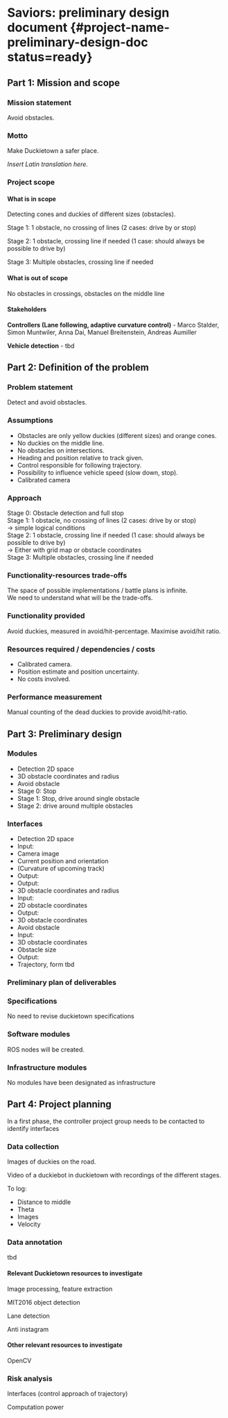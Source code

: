 #  Saviors: preliminary design document {#project-name-preliminary-design-doc status=ready}

<!-- Preliminary design document of the group saviors as of 19.11.2017
-->

## Part 1: Mission and scope

### Mission statement

Avoid obstacles. 

### Motto

Make Duckietown a safer place.

<div class='check' markdown="1">

*Insert Latin translation here.*

</div>

### Project scope

#### What is in scope

Detecting cones and duckies of different sizes (obstacles).

Stage 1: 1 obstacle, no crossing of lines (2 cases: drive by or stop)

Stage 2: 1 obstacle, crossing line if needed (1 case: should always be possible to drive by)

Stage 3: Multiple obstacles, crossing line if needed


#### What is out of scope

No obstacles in crossings, obstacles on the middle line 

#### Stakeholders

**Controllers (Lane following, adaptive curvature control)** - Marco Stalder, Simon Muntwiler, Anna Dai, Manuel Breitenstein, Andreas Aumiller

**Vehicle detection** - tbd



## Part 2: Definition of the problem

### Problem statement

Detect and avoid obstacles. 


### Assumptions
 * Obstacles are only yellow duckies (different sizes) and orange cones.
 * No duckies on the middle line.
 * No obstacles on intersections.
 * Heading and position relative to track given.
 * Control responsible for following trajectory.
 * Possibility to influence vehicle speed (slow down, stop).
 * Calibrated camera

### Approach

Stage 0: Obstacle detection and full stop<br>
Stage 1: 1 obstacle, no crossing of lines (2 cases: drive by or stop)<br>
→ simple logical conditions<br>
Stage 2: 1 obstacle, crossing line if needed (1 case: should always be possible to drive by)<br>
→ Either with grid map or obstacle coordinates<br>
Stage 3: Multiple obstacles, crossing line if needed <br>

### Functionality-resources trade-offs

The space of possible implementations / battle plans is infinite.<br>
We need to understand what will be the trade-offs.

### Functionality provided

Avoid duckies, measured in avoid/hit-percentage. Maximise avoid/hit ratio. 

### Resources required / dependencies / costs
 * Calibrated camera.
 * Position estimate and position uncertainty.
 * No costs involved.

### Performance measurement

Manual counting of the dead duckies to provide avoid/hit-ratio.

## Part 3: Preliminary design

### Modules
 * Detection 2D space
 * 3D obstacle coordinates and radius
 * Avoid obstacle
 * Stage 0: Stop
 * Stage 1: Stop, drive around single obstacle
 * Stage 2: drive around multiple obstacles


### Interfaces
 * Detection 2D space
 * Input:
 * Camera image
 * Current position and orientation
 * (Curvature of upcoming track)
 * Output:
 * Output:
 * 3D obstacle coordinates and radius
 * Input:
 * 2D obstacle coordinates
 * Output:
 * 3D obstacle coordinates
 * Avoid obstacle
 * Input:
 * 3D obstacle coordinates
 * Obstacle size
 * Output:
 * Trajectory, form tbd

### Preliminary plan of deliverables


### Specifications

No need to revise duckietown specifications

### Software modules

ROS nodes will be created.

### Infrastructure modules

No modules have been designated as infrastructure

## Part 4: Project planning

In a first phase, the controller project group needs to be contacted to identify interfaces

### Data collection

Images of duckies on the road.

Video of a duckiebot in duckietown with recordings of the different stages.

To log:
 * Distance to middle
 * Theta
 * Images
 * Velocity


### Data annotation

tbd

#### Relevant Duckietown resources to investigate
Image processing, feature extraction

MIT2016 object detection

Lane detection

Anti instagram


#### Other relevant resources to investigate
OpenCV

### Risk analysis
Interfaces (control approach of trajectory)

Computation power
